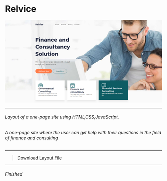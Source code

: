 <h1>Relvice</h1>

![Foto](/img/RelviceMD.png)

---

<h6>Layout of a one-page site using HTML,CSS,JavaScript.</h6>

<h6>A one-page site where the user can get help with their questions in the field of finance and consulting</h6>

---

>[Download Layout File](/sourse/Relvise.fig)
---
<h6>Finished</h6>